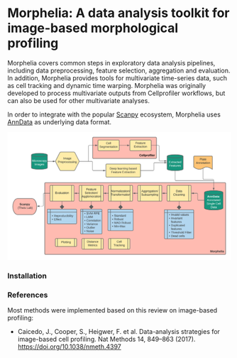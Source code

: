 # Morphelia: A data analysis toolkit for image-based morphological profiling

Morphelia covers common steps in exploratory data analysis pipelines, 
including data preprocessing, feature selection, aggregation
and evaluation. In addition, Morphelia provides tools for multivariate time-series data,
such as cell tracking and dynamic time warping.
Morphelia was originally developed to process multivariate outputs from Cellprofiler workflows, 
but can also be used for other multivariate analyses.

In order to integrate with the popular [Scanpy](https://github.com/theislab/scanpy) ecosystem, 
Morphelia uses [AnnData](https://github.com/theislab/anndata) as underlying data format. 


![Pipeline](data/pipeline.png)


### Installation




### References
Most methods were implemented based on this review on image-based profiling:
  * Caicedo, J., Cooper, S., Heigwer, F. et al. Data-analysis strategies for image-based cell profiling. 
    Nat Methods 14, 849–863 (2017). https://doi.org/10.1038/nmeth.4397